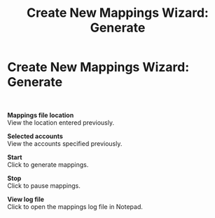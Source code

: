 ﻿---
title: 'Create New Mappings Wizard: Generate'
TOCTitle: 'Create New Mappings Wizard: Generate'
ms:assetid: bef3970d-8c0a-4efe-9193-ca110d49479f
ms:mtpsurl: https://msdn.microsoft.com/library/Bb728075(v=BTS.80)
ms:contentKeyID: 51530907
ms.date: 08/30/2017
mtps_version: v=BTS.80
f1_keywords:
- bts10.esso.mapwiz.wizard.generate
---

# Create New Mappings Wizard: Generate

 

**Mappings file location**  
View the location entered previously.

**Selected accounts**  
View the accounts specified previously.

**Start**  
Click to generate mappings.

**Stop**  
Click to pause mappings.

**View log file**  
Click to open the mappings log file in Notepad.

